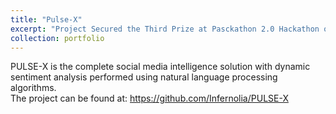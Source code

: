```yaml
---
title: "Pulse-X"
excerpt: "Project Secured the Third Prize at Pasckathon 2.0 Hackathon organized by PICT ACM Student Branch<br/><img src='/images/proj2.png' height= "500" width="500">"
collection: portfolio
---
```


PULSE-X is the complete social media intelligence solution with dynamic sentiment analysis performed using natural language processing algorithms.
<BR>
The project can be found at: https://github.com/Infernolia/PULSE-X
